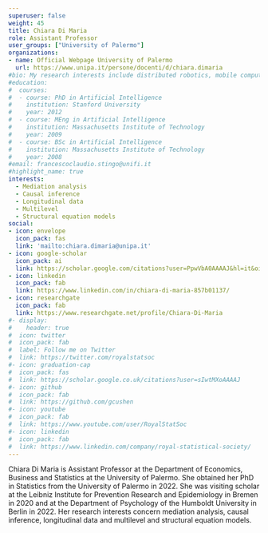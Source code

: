 ```yaml
---
superuser: false
weight: 45
title: Chiara Di Maria
role: Assistant Professor
user_groups: ["University of Palermo"]
organizations:
- name: Official Webpage University of Palermo
  url: https://www.unipa.it/persone/docenti/d/chiara.dimaria
#bio: My research interests include distributed robotics, mobile computing and programmable matter.
#education:
#  courses:
#  - course: PhD in Artificial Intelligence
#    institution: Stanford University
#    year: 2012
#  - course: MEng in Artificial Intelligence
#    institution: Massachusetts Institute of Technology
#    year: 2009
#  - course: BSc in Artificial Intelligence
#    institution: Massachusetts Institute of Technology
#    year: 2008
#email: francescoclaudio.stingo@unifi.it
#highlight_name: true
interests:
  - Mediation analysis
  - Causal inference
  - Longitudinal data
  - Multilevel
  - Structural equation models
social:
- icon: envelope
  icon_pack: fas
  link: 'mailto:chiara.dimaria@unipa.it'
- icon: google-scholar
  icon_pack: ai
  link: https://scholar.google.com/citations?user=PpwVbA0AAAAJ&hl=it&oi=ao
- icon: linkedin
  icon_pack: fab
  link: https://www.linkedin.com/in/chiara-di-maria-857b01137/
- icon: researchgate
  icon_pack: fab
  link: https://www.researchgate.net/profile/Chiara-Di-Maria
#- display:
#    header: true
#  icon: twitter
#  icon_pack: fab
#  label: Follow me on Twitter
#  link: https://twitter.com/royalstatsoc
#- icon: graduation-cap
#  icon_pack: fas
#  link: https://scholar.google.co.uk/citations?user=sIwtMXoAAAAJ
#- icon: github
#  icon_pack: fab
#  link: https://github.com/gcushen
#- icon: youtube
#  icon_pack: fab
#  link: https://www.youtube.com/user/RoyalStatSoc
#- icon: linkedin
#  icon_pack: fab
#  link: https://www.linkedin.com/company/royal-statistical-society/
---
```


Chiara Di Maria is Assistant Professor at the Department of Economics, Business and Statistics at the University of Palermo. She obtained her PhD in Statistics from the University of Palermo in 2022. She was visiting scholar at the Leibniz Institute for Prevention Research and Epidemiology in Bremen in 2020 and at the Department of Psychology of the Humboldt University in Berlin in 2022.  Her research interests concern mediation analysis, causal inference, longitudinal data and multilevel and structural equation models. 


